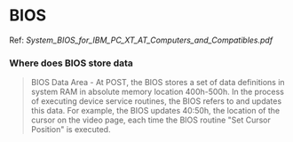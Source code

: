 # BIOS

Ref: _System_BIOS_for_IBM_PC_XT_AT_Computers_and_Compatibles.pdf_

### Where does BIOS store data
> BIOS Data Area - At POST, the BIOS stores a set of data definitions in system RAM in absolute memory location 400h-500h. In the process of executing device service routines, the BIOS refers to and updates this data. For example, the BIOS updates 40:50h, the location of the cursor on the video page, each time the BIOS routine "Set Cursor Position" is executed.